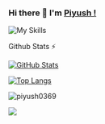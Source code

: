 ### Hi there 👋 I'm [Piyush !](https://twitter.com/Piyush3Dewangan)
![My Skills](https://skillicons.dev/icons?i=js,html,css,bootstrap,aws,firebase,angular,git,nodejs,mysql,flutter,react,java)
<!--
**Piyush0369/Piyush0369** is a ✨ _special_ ✨ repository because its `README.md` (this file) appears on your GitHub profile.

Here are some ideas to get you started:

- 🔭 I’m currently working on ...
- 🌱 I’m currently learning ...
- 👯 I’m looking to collaborate on ...
- 🤔 I’m looking for help with ...
- 💬 Ask me about ...
- 📫 How to reach me: ...
- 😄 Pronouns: ...
- ⚡ Fun fact: ...
-->

<summary>Github Stats ⚡</summary>
  
  [![GitHub Stats](https://gh-readme-profile.vercel.app/api?username=Piyush0369)](https://github.com/Piyush0369)
  <!--<a href="#">![Github stats](https://github-readme-stats.vercel.app/api?username=Piyush0369&show_icons=true&theme=blueberry&count_private=true&hide_border=true&line_height=30)</a>-->

  <a href="#">![Top Langs](https://github-readme-stats.vercel.app/api/top-langs/?username=Piyush0369&layout=compact&theme=light&count_private=true&hide_border=true)</a>

  <p><img align="center" src="https://github-readme-streak-stats.herokuapp.com/?user=piyush0369&" alt="piyush0369" /></p>


![](https://visitor-badge.glitch.me/badge?page_id=Piyush0369.Piyush0369)
